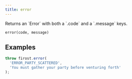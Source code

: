```yaml
---
title: error
---
```


<div class="lead">
  Returns an `Error` with both a `.code` and a `.message` keys.
</div>

`error(code, message)`

## Examples

```js
throw firost.error(
  'ERROR_PARTY_SCATTERED', 
  'You must gather your party before venturing forth'
);
```
